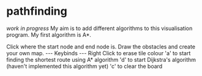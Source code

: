 # pathfinding

*work in progress* 
My aim is to add different algorithms to this visualisation program. My first algorithm is A*.

Click where the start node and end node is. Draw the obstacles and create your own map.
--- Keybinds --- 
Right Click to erase tile colour
'a' to start finding the shortest route using A* algorithm
'd' to start Dijkstra's algorithm (haven't implemented this algorithm yet)
'c' to clear the board
